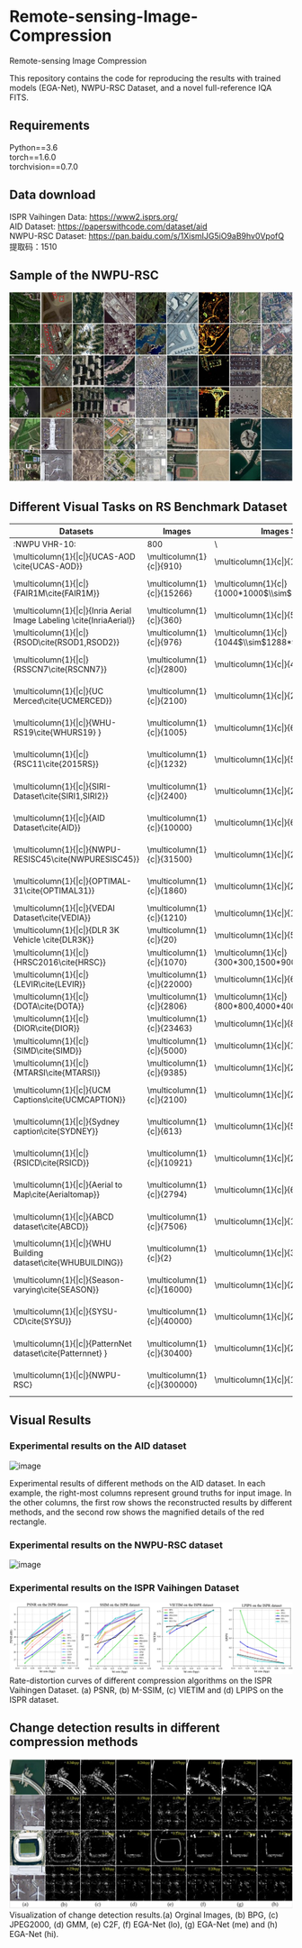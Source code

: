 # Remote-sensing-Image-Compression
Remote-sensing Image Compression


This repository contains the code for reproducing the results with trained models (EGA-Net), NWPU-RSC Dataset, and a novel full-reference IQA FITS.

## Requirements

Python==3.6  
torch==1.6.0  
torchvision==0.7.0

  
## Data download  
  ISPR Vaihingen Data: https://www2.isprs.org/  
  AID Dataset: https://paperswithcode.com/dataset/aid  
  NWPU-RSC Dataset: https://pan.baidu.com/s/1XismIJG5iO9aB9hv0VpofQ 
提取码：1510 

## Sample of the NWPU-RSC
  
![image](https://github.com/Chenxi1510/Remote-sensing-Image-Compression/blob/main/Image/data.JPG)


## Different Visual Tasks on RS Benchmark Dataset

| Datasets                                                            |Images | Images Size                  | Categories | Image format | Objective task   |
|-----------------------------------------------------------------------------------------------------|-------------------------------------|-------------------------------------------------------------|-----------------------------------------|-------------------------------------------|------------------------------------------------|
| :NWPU VHR\-10: | 800   | \                              | 10        | .JPG        | Detection        | |-----------------------------------------------------------------------------------------------------|-------------------------------------|-------------------------------------------------------------|-----------------------------------------|-------------------------------------------|------------------------------------------------|
| \\multicolumn\{1\}\{\|c\|\}\{UCAS\-AOD \\cite\{UCAS\-AOD\}\}                                        | \\multicolumn\{1\}\{c\|\}\{910\}    | \\multicolumn\{1\}\{c\|\}\{1280\*659\}                      | \\multicolumn\{1\}\{c\|\}\{2\}          | \\multicolumn\{1\}\{c\|\}\{\.PNG\}        | \\multicolumn\{1\}\{c\|\}\{Detection\}         |
| \\multicolumn\{1\}\{\|c\|\}\{FAIR1M\\cite\{FAIR1M\}\}                                               | \\multicolumn\{1\}\{c\|\}\{15266\}  | \\multicolumn\{1\}\{c\|\}\{1000\*1000$\\sim$10000\*10000\}  | \\multicolumn\{1\}\{c\|\}\{5\}          | \\multicolumn\{1\}\{c\|\}\{\}             | \\multicolumn\{1\}\{c\|\}\{recognition\}       |
| \\multicolumn\{1\}\{\|c\|\}\{Inria Aerial Image Labeling \\cite\{InriaAerial\}\}                    | \\multicolumn\{1\}\{c\|\}\{360\}    | \\multicolumn\{1\}\{c\|\}\{5000\*5000\}                     | \\multicolumn\{1\}\{c\|\}\{2\}          | \\multicolumn\{1\}\{c\|\}\{\.Geotiff\}    | \\multicolumn\{1\}\{c\|\}\{Detection\}         |
| \\multicolumn\{1\}\{\|c\|\}\{RSOD\\cite\{RSOD1,RSOD2\}\}                                            | \\multicolumn\{1\}\{c\|\}\{976\}    | \\multicolumn\{1\}\{c\|\}\{1044$\\sim$1288\*915$\\sim$992\} | \\multicolumn\{1\}\{c\|\}\{4\}          | \\multicolumn\{1\}\{c\|\}\{\.JPG\}        | \\multicolumn\{1\}\{c\|\}\{Detection\}         |
| \\multicolumn\{1\}\{\|c\|\}\{RSSCN7\\cite\{RSCNN7\}\}                                               | \\multicolumn\{1\}\{c\|\}\{2800\}   | \\multicolumn\{1\}\{c\|\}\{400\*400\}                       | \\multicolumn\{1\}\{c\|\}\{7\}          | \\multicolumn\{1\}\{c\|\}\{\.JPG\}        | \\multicolumn\{1\}\{c\|\}\{Classification\}    |
| \\multicolumn\{1\}\{\|c\|\}\{UC Merced\\cite\{UCMERCED\}\}                                          | \\multicolumn\{1\}\{c\|\}\{2100\}   | \\multicolumn\{1\}\{c\|\}\{256\*256\}                       | \\multicolumn\{1\}\{c\|\}\{21\}         | \\multicolumn\{1\}\{c\|\}\{\.PNG\}        | \\multicolumn\{1\}\{c\|\}\{Classification\}    |
| \\multicolumn\{1\}\{\|c\|\}\{WHU\-RS19\\cite\{WHURS19\} \}                                          | \\multicolumn\{1\}\{c\|\}\{1005\}   | \\multicolumn\{1\}\{c\|\}\{600\*600\}                       | \\multicolumn\{1\}\{c\|\}\{19\}         | \\multicolumn\{1\}\{c\|\}\{\.TIFF\}       | \\multicolumn\{1\}\{c\|\}\{Classification\}    |
| \\multicolumn\{1\}\{\|c\|\}\{RSC11\\cite\{2015RS\}\}                                                | \\multicolumn\{1\}\{c\|\}\{1232\}   | \\multicolumn\{1\}\{c\|\}\{500\*500\}                       | \\multicolumn\{1\}\{c\|\}\{11\}         | \\multicolumn\{1\}\{c\|\}\{\.TIFF\}       | \\multicolumn\{1\}\{c\|\}\{Classification\}    |
| \\multicolumn\{1\}\{\|c\|\}\{SIRI\-Dataset\\cite\{SIRI1,SIRI2\}\}                                   | \\multicolumn\{1\}\{c\|\}\{2400\}   | \\multicolumn\{1\}\{c\|\}\{200\*200\}                       | \\multicolumn\{1\}\{c\|\}\{12\}         | \\multicolumn\{1\}\{c\|\}\{\.TIFF\}       | \\multicolumn\{1\}\{c\|\}\{Classification\}    |
| \\multicolumn\{1\}\{\|c\|\}\{AID Dataset\\cite\{AID\}\}                                             | \\multicolumn\{1\}\{c\|\}\{10000\}  | \\multicolumn\{1\}\{c\|\}\{600\*600\}                       | \\multicolumn\{1\}\{c\|\}\{30\}         | \\multicolumn\{1\}\{c\|\}\{\.JPG\}        | \\multicolumn\{1\}\{c\|\}\{Classification\}    |
| \\multicolumn\{1\}\{\|c\|\}\{NWPU\-RESISC45\\cite\{NWPURESISC45\}\}                                 | \\multicolumn\{1\}\{c\|\}\{31500\}  | \\multicolumn\{1\}\{c\|\}\{256\*256\}                       | \\multicolumn\{1\}\{c\|\}\{45\}         | \\multicolumn\{1\}\{c\|\}\{\.JPG\}        | \\multicolumn\{1\}\{c\|\}\{Classification\}    |
| \\multicolumn\{1\}\{\|c\|\}\{OPTIMAL\-31\\cite\{OPTIMAL31\}\}                                       | \\multicolumn\{1\}\{c\|\}\{1860\}   | \\multicolumn\{1\}\{c\|\}\{256\*256\}                       | \\multicolumn\{1\}\{c\|\}\{31\}         | \\multicolumn\{1\}\{c\|\}\{\.JPG\}        | \\multicolumn\{1\}\{c\|\}\{Classification\}    |
| \\multicolumn\{1\}\{\|c\|\}\{VEDAI Dataset\\cite\{VEDIA\}\}                                         | \\multicolumn\{1\}\{c\|\}\{1210\}   | \\multicolumn\{1\}\{c\|\}\{1024\*1024\}                     | \\multicolumn\{1\}\{c\|\}\{9\}          | \\multicolumn\{1\}\{c\|\}\{\.PNG\}        | \\multicolumn\{1\}\{c\|\}\{Detection\}         |
| \\multicolumn\{1\}\{\|c\|\}\{DLR 3K Vehicle \\cite\{DLR3K\}\}                                       | \\multicolumn\{1\}\{c\|\}\{20\}     | \\multicolumn\{1\}\{c\|\}\{5616\*3744\}                     | \\multicolumn\{1\}\{c\|\}\{2\}          | \\multicolumn\{1\}\{c\|\}\{\.JPG\}        | \\multicolumn\{1\}\{c\|\}\{Detection\}         |
| \\multicolumn\{1\}\{\|c\|\}\{HRSC2016\\cite\{HRSC\}\}                                               | \\multicolumn\{1\}\{c\|\}\{1070\}   | \\multicolumn\{1\}\{c\|\}\{300\*300,1500\*900\}             | \\multicolumn\{1\}\{c\|\}\{1\}          | \\multicolumn\{1\}\{c\|\}\{\.BMP\}        | \\multicolumn\{1\}\{c\|\}\{Detection\}         |
| \\multicolumn\{1\}\{\|c\|\}\{LEVIR\\cite\{LEVIR\}\}                                                 | \\multicolumn\{1\}\{c\|\}\{22000\}  | \\multicolumn\{1\}\{c\|\}\{600\*800\}                       | \\multicolumn\{1\}\{c\|\}\{3\}          | \\multicolumn\{1\}\{c\|\}\{\}             | \\multicolumn\{1\}\{c\|\}\{Detection\}         |
| \\multicolumn\{1\}\{\|c\|\}\{DOTA\\cite\{DOTA\}\}                                                   | \\multicolumn\{1\}\{c\|\}\{2806\}   | \\multicolumn\{1\}\{c\|\}\{800\*800,4000\*4000\}            | \\multicolumn\{1\}\{c\|\}\{15\}         | \\multicolumn\{1\}\{c\|\}\{\.PNG\}        | \\multicolumn\{1\}\{c\|\}\{Detection\}         |
| \\multicolumn\{1\}\{\|c\|\}\{DIOR\\cite\{DIOR\}\}                                                   | \\multicolumn\{1\}\{c\|\}\{23463\}  | \\multicolumn\{1\}\{c\|\}\{800\*800\}                       | \\multicolumn\{1\}\{c\|\}\{20\}         | \\multicolumn\{1\}\{c\|\}\{\.JPG\}        | \\multicolumn\{1\}\{c\|\}\{Detection\}         |
| \\multicolumn\{1\}\{\|c\|\}\{SIMD\\cite\{SIMD\}\}                                                   | \\multicolumn\{1\}\{c\|\}\{5000\}   | \\multicolumn\{1\}\{c\|\}\{1024\*768\}                      | \\multicolumn\{1\}\{c\|\}\{15\}         | \\multicolumn\{1\}\{c\|\}\{\.JPG\}        | \\multicolumn\{1\}\{c\|\}\{Detection\}         |
| \\multicolumn\{1\}\{\|c\|\}\{MTARSI\\cite\{MTARSI\}\}                                               | \\multicolumn\{1\}\{c\|\}\{9385\}   | \\multicolumn\{1\}\{c\|\}\{256\*256\}                       | \\multicolumn\{1\}\{c\|\}\{3\}          | \\multicolumn\{1\}\{c\|\}\{\}             | \\multicolumn\{1\}\{c\|\}\{Detection\}         |
| \\multicolumn\{1\}\{\|c\|\}\{UCM Captions\\cite\{UCMCAPTION\}\}                                     | \\multicolumn\{1\}\{c\|\}\{2100\}   | \\multicolumn\{1\}\{c\|\}\{256\*256\}                       | \\multicolumn\{1\}\{c\|\}\{5\}          | \\multicolumn\{1\}\{c\|\}\{\.PNG\}        | \\multicolumn\{1\}\{c\|\}\{Image Caption\}     |
| \\multicolumn\{1\}\{\|c\|\}\{Sydney caption\\cite\{SYDNEY\}\}                                       | \\multicolumn\{1\}\{c\|\}\{613\}    | \\multicolumn\{1\}\{c\|\}\{500\*500\}                       | \\multicolumn\{1\}\{c\|\}\{5\}          | \\multicolumn\{1\}\{c\|\}\{\.PNG\}        | \\multicolumn\{1\}\{c\|\}\{Image Caption\}     |
| \\multicolumn\{1\}\{\|c\|\}\{RSICD\\cite\{RSICD\}\}                                                 | \\multicolumn\{1\}\{c\|\}\{10921\}  | \\multicolumn\{1\}\{c\|\}\{224\*224\}                       | \\multicolumn\{1\}\{c\|\}\{5\}          | \\multicolumn\{1\}\{c\|\}\{\.PNG\}        | \\multicolumn\{1\}\{c\|\}\{Image Caption\}     |
| \\multicolumn\{1\}\{\|c\|\}\{Aerial to Map\\cite\{Aerialtomap\}\}                                   | \\multicolumn\{1\}\{c\|\}\{2794\}   | \\multicolumn\{1\}\{c\|\}\{600\*600\}                       | \\multicolumn\{1\}\{c\|\}\{2\}          | \\multicolumn\{1\}\{c\|\}\{\}             | \\multicolumn\{1\}\{c\|\}\{Style transfer\}    |
| \\multicolumn\{1\}\{\|c\|\}\{ABCD dataset\\cite\{ABCD\}\}                                           | \\multicolumn\{1\}\{c\|\}\{7506\}   | \\multicolumn\{1\}\{c\|\}\{160\*160\}                       | \\multicolumn\{1\}\{c\|\}\{1\}          | \\multicolumn\{1\}\{c\|\}\{\}             | \\multicolumn\{1\}\{c\|\}\{Change detection\}  |
| \\multicolumn\{1\}\{\|c\|\}\{WHU Building dataset\\cite\{WHUBUILDING\}\}                            | \\multicolumn\{1\}\{c\|\}\{2\}      | \\multicolumn\{1\}\{c\|\}\{32207\*15354\}                   | \\multicolumn\{1\}\{c\|\}\{1\}          | \\multicolumn\{1\}\{c\|\}\{\}             | \\multicolumn\{1\}\{c\|\}\{Change detection\}  |
| \\multicolumn\{1\}\{\|c\|\}\{Season\-varying\\cite\{SEASON\}\}                                      | \\multicolumn\{1\}\{c\|\}\{16000\}  | \\multicolumn\{1\}\{c\|\}\{256\*256\}                       | \\multicolumn\{1\}\{c\|\}\{1\}          | \\multicolumn\{1\}\{c\|\}\{\}             | \\multicolumn\{1\}\{c\|\}\{Change detection\}  |
| \\multicolumn\{1\}\{\|c\|\}\{SYSU\-CD\\cite\{SYSU\}\}                                               | \\multicolumn\{1\}\{c\|\}\{40000\}  | \\multicolumn\{1\}\{c\|\}\{256\*256\}                       | \\multicolumn\{1\}\{c\|\}\{1\}          | \\multicolumn\{1\}\{c\|\}\{\}             | \\multicolumn\{1\}\{c\|\}\{Change detection\}  |
| \\multicolumn\{1\}\{\|c\|\}\{PatternNet dataset\\cite\{Patternnet\} \}                              | \\multicolumn\{1\}\{c\|\}\{30400\}  | \\multicolumn\{1\}\{c\|\}\{256\*256\}                       | \\multicolumn\{1\}\{c\|\}\{38\}         | \\multicolumn\{1\}\{c\|\}\{\}             | \\multicolumn\{1\}\{c\|\}\{Change detection\}  |
| \\multicolumn\{1\}\{\|c\|\}\{NWPU\-RSC\}                                                            | \\multicolumn\{1\}\{c\|\}\{300000\} | \\multicolumn\{1\}\{c\|\}\{1024\*1024\}                     | \\multicolumn\{1\}\{c\|\}\{35\}         | \\multicolumn\{1\}\{c\|\}\{\.PNG\}        | \\multicolumn\{1\}\{c\|\}\{Image Compression\} |



## Visual Results 
### Experimental results on the AID dataset
![image](https://github.com/Chenxi1510/Remote-sensing-Image-Compression/blob/main/Image/AID.png)

Experimental results of different methods on the AID dataset. In each example, the right-most columns represent ground truths for input image. In the other columns, the first row shows the reconstructed results by different methods, and the second row shows the magnified details of the red rectangle.


### Experimental results on the NWPU-RSC dataset
![image](https://github.com/Chenxi1510/Remote-sensing-Image-Compression/blob/main/Image/NWPU-RSC.png)

### Experimental results on the ISPR Vaihingen Dataset
![image](https://github.com/Chenxi1510/Remote-sensing-Image-Compression/blob/main/Image/ISPRresult.png)
Rate-distortion curves of different compression algorithms on the ISPR Vaihingen Dataset. (a) PSNR,  (b) M-SSIM, (c) VIETIM and (d) LPIPS  on the ISPR dataset.



##  Change detection results in different compression methods
![image](https://github.com/Chenxi1510/Remote-sensing-Image-Compression/blob/main/Image/change_detection.JPG)
Visualization of change detection results.(a) Orginal Images, (b) BPG, (c) JPEG2000, (d) GMM, (e) C2F, (f) EGA-Net (lo), (g) EGA-Net (me) and (h) EGA-Net (hi).



